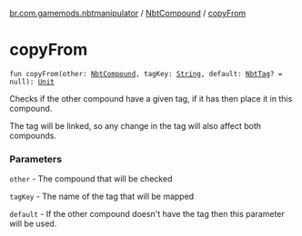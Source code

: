 [br.com.gamemods.nbtmanipulator](../index.md) / [NbtCompound](index.md) / [copyFrom](./copy-from.md)

# copyFrom

`fun copyFrom(other: `[`NbtCompound`](index.md)`, tagKey: `[`String`](https://kotlinlang.org/api/latest/jvm/stdlib/kotlin/-string/index.html)`, default: `[`NbtTag`](../-nbt-tag/index.md)`? = null): `[`Unit`](https://kotlinlang.org/api/latest/jvm/stdlib/kotlin/-unit/index.html)

Checks if the other compound have a given tag, if it has then place it in this compound.

The tag will be linked, so any change in the tag will also affect both compounds.

### Parameters

`other` - The compound that will be checked

`tagKey` - The name of the tag that will be mapped

`default` - If the other compound doesn't have the tag then this parameter will be used.